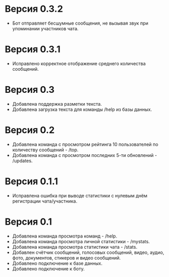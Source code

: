 # Версия 0.3.2

* Бот отправляет бесшумные сообщения, не вызывая звук при упоминании участников чата.

# Версия 0.3.1

* Исправлено корректное отображение среднего количества сообщений.

# Версия 0.3

* Добавлена поддержка разметки текста.
* Добавлена загрузка текста для команды /help из базы данных.

# Версия 0.2

* Добавлена команда с просмотром рейтинга 10 пользователей по количеству сообщений - /top.
* Добавлена команда с просмотром последних 5-ти обновлений - /updates.

# Версия 0.1.1

* Исправлена ошибка при выводе статистики с нулевым днём регистрации чата/участника.

# Версия 0.1

* Добавлена команда просмотра команд - /help.
* Добавлена команда просмотра личной статистики - /mystats.
* Добавлена команда просмотра статистики чата - /stats.
* Добавлен счётчик сообщений, голосовых сообщений, видео, аудио, фото, документов, стикеров и видео сообщений.
* Добавлено подключение к базе данных.
* Добавлено подключение к боту.